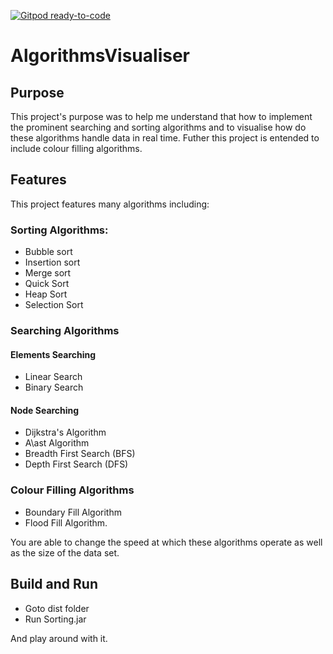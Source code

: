 [![Gitpod ready-to-code](https://img.shields.io/badge/Gitpod-ready--to--code-blue?logo=gitpod)](https://gitpod.io/#https://github.com/ronak750/AlgorithmsVisualiser)

# AlgorithmsVisualiser

## Purpose
This project's purpose was to help me understand that how to implement the prominent searching and sorting algorithms and to visualise how do these algorithms handle data in real time.
Futher this project is entended to include colour filling algorithms.

## Features
This project features many algorithms including:

### Sorting Algorithms:
* Bubble sort
* Insertion sort
* Merge sort
* Quick Sort
* Heap Sort
* Selection Sort

### Searching Algorithms

#### Elements Searching
* Linear Search
* Binary Search

#### Node Searching
* Dijkstra's Algorithm
* A\ast Algorithm
* Breadth First Search (BFS)
* Depth First Search (DFS)

### Colour Filling Algorithms
* Boundary Fill Algorithm
* Flood Fill Algorithm.


You are able to change the speed at which these algorithms operate as well as the size of the data set.

## Build and Run

* Goto dist folder
* Run Sorting.jar

And play around with it.
